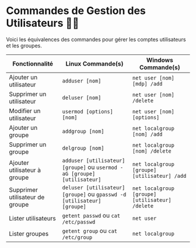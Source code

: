 # Commandes de Gestion des Utilisateurs 🧑‍💻

Voici les équivalences des commandes pour gérer les comptes utilisateurs et les groupes.

| Fonctionnalité             | Linux Commande(s)         | Windows Commande(s)     |
|----------------------------|---------------------------|-------------------------|
| Ajouter un utilisateur     | `adduser [nom]`           | `net user [nom] [mdp] /add` |
| Supprimer un utilisateur   | `deluser [nom]`           | `net user [nom] /delete` |
| Modifier un utilisateur    | `usermod [options] [nom]` | `net user [nom] [options]` |
| Ajouter un groupe          | `addgroup [nom]`          | `net localgroup [nom] /add` |
| Supprimer un groupe        | `delgroup [nom]`          | `net localgroup [nom] /delete` |
| Ajouter utilisateur à groupe | `adduser [utilisateur] [groupe]` ou `usermod -aG [groupe] [utilisateur]` | `net localgroup [groupe] [utilisateur] /add` |
| Supprimer utilisateur de groupe | `deluser [utilisateur] [groupe]` ou `gpasswd -d [utilisateur] [groupe]` | `net localgroup [groupe] [utilisateur] /delete` |
| Lister utilisateurs        | `getent passwd` ou `cat /etc/passwd` | `net user`              |
| Lister groupes             | `getent group` ou `cat /etc/group` | `net localgroup`        | 